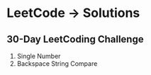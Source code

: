 # LeetCode -> Solutions 

## 30-Day LeetCoding Challenge

1. Single Number
2. Backspace String Compare
